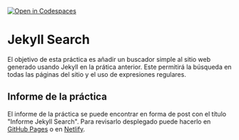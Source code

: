 [![Open in Codespaces](https://classroom.github.com/assets/launch-codespace-2972f46106e565e64193e422d61a12cf1da4916b45550586e14ef0a7c637dd04.svg)](https://classroom.github.com/open-in-codespaces?assignment_repo_id=16743146)

# Jekyll Search

El objetivo de esta práctica es añadir un buscador simple al sitio web generado usando Jekyll en la prática anterior. Este permitirá la búsqueda en todas las páginas del sitio y el uso de expresiones regulares.

## Informe de la práctica

El informe de la práctica se puede encontrar en forma de post con el título "Informe Jekyll Search". Para revisarlo desplegado puede hacerlo en [GitHub Pages](https://ull-mii-sytws-2425.github.io/intro2sd-daniel-jorge-acosta-alu0101239187/year-archive) o en [Netlify](https://intro2sd-daniel-jorge-acosta-alu01012.netlify.app/year-archive).
